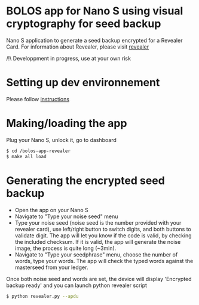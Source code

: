 # BOLOS app for Nano S using visual cryptography for seed backup

Nano S application to generate a seed backup encrypted for a Revealer Card.
For information about Revealer, please visit [revealer] 

/!\ Developpment in progress, use at your own risk

# Setting up dev environnement
Please follow [instructions]

# Making/loading the app
Plug your Nano S, unlock it, go to dashboard
```sh
$ cd /bolos-app-revealer 
$ make all load
```

# Generating the encrypted seed backup
- Open the app on your Nano S
- Navigate to "Type your noise seed" menu
- Type your noise seed (noise seed is the number provided with your revealer card), use left/right button to switch digits, and both buttons to validate digit.
The app will let you know if the code is valid, by checking the included checksum. If it is valid, the app will generate the noise image, the process is quite long (~3min).
- Navigate to "Type your seedphrase" menu, choose the number of words, type your words. The app will check the typed words against the masterseed from your ledger.

Once both noise seed and words are set, the device will display 'Encrypted backup ready' and you can launch python revealer script
```sh
$ python revealer.py --apdu
```

[revealer]: <https://revealer.cc/>
[instructions]: <https://ledger.readthedocs.io/en/latest/userspace/getting_started.html>
